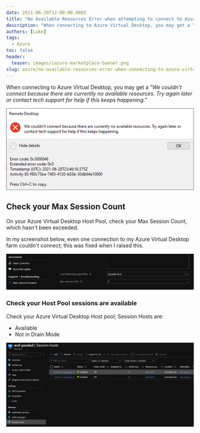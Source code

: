 ```yaml
---
date: 2021-06-28T12:00:00.000Z
title: "No Available Resources Error when attempting to connect to Azure Virtual Desktop"
description: "When connecting to Azure Virtual Desktop, you may get a \"We couldn't connect because there are currently no available resources. Try again later or cont...\""
authors: [Luke]
tags:
  - Azure
toc: false
header:
  teaser: images/iazure-marketplace-banner.png
slug: azure/no-available-resources-error-when-connecting-to-azure-virtual-desktop
---
```

When connecting to Azure Virtual Desktop, you may get a _"We couldn't connect because there are currently no available resources. Try again later or contact tech support for help if this keeps happening."_

![We couldn't connect because there are currently no available resources.](/uploads/noresourcesavd.png "We couldn't connect because there are currently no available resources.")

## Check your Max Session Count

On your Azure Virtual Desktop Host Pool, check your Max Session Count, which hasn't been exceeded. 

In my screenshot below, even one connection to my Azure Virtual Desktop farm couldn't connect; this was fixed when I raised this.

![Host Pool - Max Session Count](/uploads/maxsessionlimitavd.png "Host Pool - Max Session Count")

### Check your Host Pool sessions are available

Check your Azure Virtual Desktop Host pool; Session Hosts are: 

* Available
* Not in Drain Mode

![Host Pool - Host Pool Status](/uploads/avd_sessionhots.png "Host Pool - Host Pool Status")
